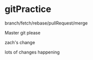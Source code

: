 # gitPractice
branch/fetch/rebase/pullRequest/merge


Master git please


zach's change


lots of changes happening 